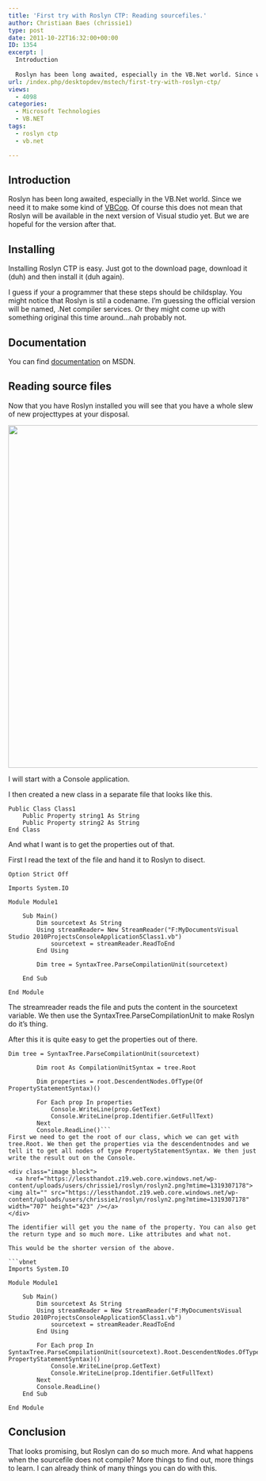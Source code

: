 ```yaml
---
title: 'First try with Roslyn CTP: Reading sourcefiles.'
author: Christiaan Baes (chrissie1)
type: post
date: 2011-10-22T16:32:00+00:00
ID: 1354
excerpt: |
  Introduction
  
  Roslyn has been long awaited, especially in the VB.Net world. Since we need it to make some kind of VBCop. Of course this does not mean that Roslyn will be available in the next version of Visual studio yet. But we are hopeful for the ve&hellip;
url: /index.php/desktopdev/mstech/first-try-with-roslyn-ctp/
views:
  - 4098
categories:
  - Microsoft Technologies
  - VB.NET
tags:
  - roslyn ctp
  - vb.net

---
```

## Introduction

Roslyn has been long awaited, especially in the VB.Net world. Since we need it to make some kind of [VBCop][1]. Of course this does not mean that Roslyn will be available in the next version of Visual studio yet. But we are hopeful for the version after that.

## Installing

Installing Roslyn CTP is easy. Just got to the download page, download it (duh) and then install it (duh again).
  
I guess if your a programmer that these steps should be childsplay. You might notice that Roslyn is stil a codename. I&#8217;m guessing the official version will be named, .Net compiler services. Or they might come up with something original this time around&#8230;nah probably not. 

## Documentation

You can find [documentation][2] on MSDN.

## Reading source files

Now that you have Roslyn installed you will see that you have a whole slew of new projecttypes at your disposal.

<div class="image_block">
  <a href="https://lessthandot.z19.web.core.windows.net/wp-content/uploads/users/chrissie1/roslyn/roslyn.png?mtime=1319305610"><img alt="" src="https://lessthandot.z19.web.core.windows.net/wp-content/uploads/users/chrissie1/roslyn/roslyn.png?mtime=1319305610" width="985" height="691" /></a>
</div>

I will start with a Console application.

I then created a new class in a separate file that looks like this.

```vbnet
Public Class Class1
    Public Property string1 As String
    Public Property string2 As String
End Class
```
And what I want is to get the properties out of that.

First I read the text of the file and hand it to Roslyn to disect.

```vbnet
Option Strict Off

Imports System.IO

Module Module1

    Sub Main()
        Dim sourcetext As String
        Using streamReader= New StreamReader("F:MyDocumentsVisual Studio 2010ProjectsConsoleApplication5Class1.vb")
            sourcetext = streamReader.ReadToEnd
        End Using

        Dim tree = SyntaxTree.ParseCompilationUnit(sourcetext)

    End Sub

End Module
```
The streamreader reads the file and puts the content in the sourcetext variable. We then use the SyntaxTree.ParseCompilationUnit to make Roslyn do it&#8217;s thing.

After this it is quite easy to get the properties out of there.

```vbnet
Dim tree = SyntaxTree.ParseCompilationUnit(sourcetext)

        Dim root As CompilationUnitSyntax = tree.Root

        Dim properties = root.DescendentNodes.OfType(Of PropertyStatementSyntax)()

        For Each prop In properties
            Console.WriteLine(prop.GetText)
            Console.WriteLine(prop.Identifier.GetFullText)
        Next
        Console.ReadLine()```
First we need to get the root of our class, which we can get with tree.Root. We then get the properties via the descendentnodes and we tell it to get all nodes of type PropertyStatementSyntax. We then just write the result out on the Console.

<div class="image_block">
  <a href="https://lessthandot.z19.web.core.windows.net/wp-content/uploads/users/chrissie1/roslyn/roslyn2.png?mtime=1319307178"><img alt="" src="https://lessthandot.z19.web.core.windows.net/wp-content/uploads/users/chrissie1/roslyn/roslyn2.png?mtime=1319307178" width="707" height="423" /></a>
</div>

The identifier will get you the name of the property. You can also get the return type and so much more. Like attributes and what not.

This would be the shorter version of the above.

```vbnet
Imports System.IO

Module Module1

    Sub Main()
        Dim sourcetext As String
        Using streamReader = New StreamReader("F:MyDocumentsVisual Studio 2010ProjectsConsoleApplication5Class1.vb")
            sourcetext = streamReader.ReadToEnd
        End Using

        For Each prop In SyntaxTree.ParseCompilationUnit(sourcetext).Root.DescendentNodes.OfType(Of PropertyStatementSyntax)()
            Console.WriteLine(prop.GetText)
            Console.WriteLine(prop.Identifier.GetFullText)
        Next
        Console.ReadLine()
    End Sub

End Module
```
## Conclusion

That looks promising, but Roslyn can do so much more. And what happens when the sourcefile does not compile? More things to find out, more things to learn. I can already think of many things you can do with this.

 [1]: /index.php/DesktopDev/MSTech/vbcop-or-project-roslyn
 [2]: http://www.microsoft.com/download/en/details.aspx?id=27745